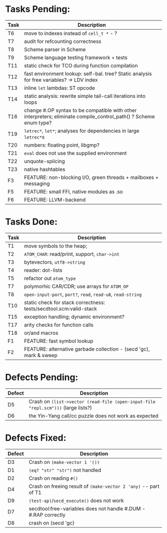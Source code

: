 Tasks Pending:
=============
| Task  | Description        
|-------|------------------------------------------------
| T6    | move to indexes instead of `cell_t *`  - ?
| T7    | audit for refcounting correctness
| T8    | Scheme parser in Scheme
| T9    | Scheme language testing framework + tests
| T11   | static check for TCO during function compilation
| T12   | fast environment lookup: self-bal. tree? Static analysis for free variables? -> LDV index
| T13   | inline `let` lambdas: ST opcode
| T14   | static analysis: rewrite simple tail-call iterations into loops
| T16   | change #.OP syntax to be compatible with other interpreters; eliminate compile_control_path() ? Scheme enum type?
| T19   | `letrec*`, `let*`; analyses for dependencies in large `letrec*`s
| T20   | numbers: floating point, libgmp?
| T21   | `eval` does not use the supplied environment
| T22   | unquote-splicing
| T23   | native hashtables
| F3    | FEATURE: non-blocking I/O, green threads + mailboxes + messaging
| F5    | FEATURE: small FFI, native modules as .so
| F6    | FEATURE: LLVM-backend

Tasks Done:
===========
| Task  | Description        
|-------|--------------------
| T1    | move symbols to the heap; 
| T2    | `ATOM_CHAR`: read/print, support, `char->int`
| T3    | bytevectors, `utf8->string`
| T4    | reader: dot-lists
| T5    | refactor out `atom_type`
| T7    | polymorhic CAR/CDR; use arrays for `ATOM_OP`
| T8    | `open-input-port`, `port?`, `read`, `read-u8`, `read-string`
| T10   | static check for stack correctness: tests/secdtool.scm:valid-stack
| T15   | exception handling; dynamic environment?
| T17   | arity checks for function calls
| T18   | or/and macros
| F1    | FEATURE: fast symbol lookup
| F2    | FEATURE: alternative garbade collection - (secd 'gc), mark & sweep

Defects Pending:
===============
| Defect| Description
|-------|--------------------
| D5    | Crash on `(list->vector (read-file (open-input-file "repl.scm")))` (large lists?)
| D6    | the Yin-Yang call/cc puzzle does not work as expected

Defects Fixed:
=============
| Defect| Description
|-------|--------------------
| D3    | Crash on `(make-vector 1 '())`
| D1    |  `(eq? "str" "str")` not handled
| D2    | Crash on reading `#()`
| D4    | Crash on freeing result of `(make-vector 2 'any)` -- part of T1
| D9    | `(test-ap)`/`secd_execute()`  does not work
| D7    | secdtool:free-variables does not handle #.DUM - #.RAP correctly
| D8    | crash on (secd 'gc)
